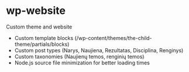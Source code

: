 # wp-website
 Custom theme and website

* Custom template blocks (/wp-content/themes/the-child-theme/partials/blocks)
* Custom post types (Narys, Naujiena, Rezultatas, Disciplina, Renginys)
* Custom taxonomies (Naujienų temos, renginių temos)
* Node.js source file minimization for better loading times
 
